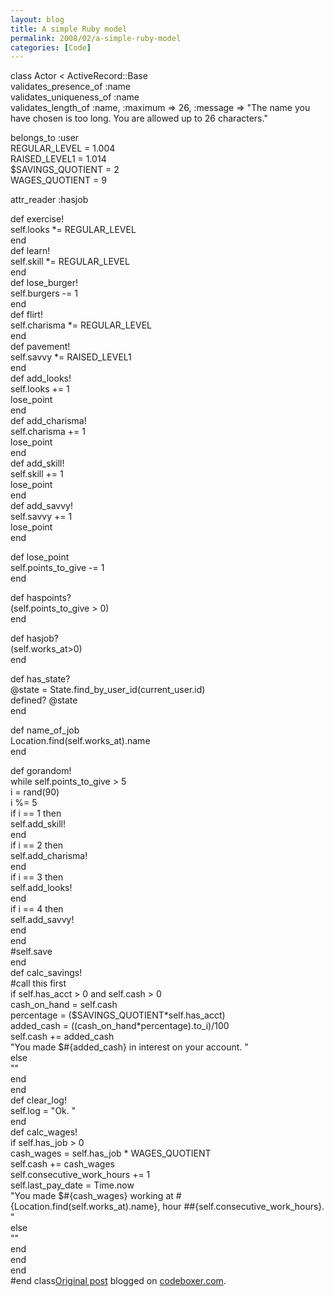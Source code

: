 ```yaml
---
layout: blog
title: A simple Ruby model
permalink: 2008/02/a-simple-ruby-model
categories: [Code]
---
```


<p>class Actor &lt; ActiveRecord::Base<br />
  validates_presence_of :name<br />
  validates_uniqueness_of :name<br />
  validates_length_of :name, :maximum =&gt; 26, :message =&gt; "The name you have chosen is too long. You are allowed up to 26 characters."</p>
<p>  belongs_to :user<br />
  REGULAR_LEVEL = 1.004<br />
  RAISED_LEVEL1 = 1.014<br />
  $SAVINGS_QUOTIENT = 2<br />
  WAGES_QUOTIENT = 9</p>
<p>  attr_reader :hasjob</p>
<p>  def exercise!<br />
    self.looks *= REGULAR_LEVEL<br />
  end<br />
  def learn!<br />
    self.skill *= REGULAR_LEVEL<br />
  end<br />
  def lose_burger!<br />
    self.burgers -= 1<br />
  end<br />
  def flirt!<br />
    self.charisma *= REGULAR_LEVEL<br />
  end<br />
  def pavement!<br />
    self.savvy *= RAISED_LEVEL1<br />
  end<br />
  def add_looks!<br />
    self.looks += 1<br />
    lose_point<br />
  end<br />
  def add_charisma!<br />
    self.charisma += 1<br />
    lose_point<br />
  end<br />
  def add_skill!<br />
    self.skill += 1<br />
    lose_point<br />
  end<br />
  def add_savvy!<br />
    self.savvy += 1<br />
    lose_point<br />
  end</p>
<p>  def lose_point<br />
    self.points_to_give -= 1<br />
  end</p>
<p>  def haspoints?<br />
    (self.points_to_give &gt; 0)<br />
  end</p>
<p>  def hasjob?<br />
    (self.works_at&gt;0)<br />
  end</p>
<p>  def has_state?<br />
    @state = State.find_by_user_id(current_user.id)<br />
    defined? @state<br />
  end</p>
<p>  def name_of_job<br />
    Location.find(self.works_at).name<br />
  end</p>
<p>  def gorandom!<br />
    while self.points_to_give &gt; 5<br />
      i = rand(90)<br />
      i %= 5<br />
      if i == 1 then<br />
        self.add_skill!<br />
      end<br />
      if i == 2 then<br />
        self.add_charisma!<br />
      end<br />
      if i == 3 then<br />
        self.add_looks!<br />
      end<br />
      if i == 4 then<br />
        self.add_savvy!<br />
      end<br />
    end<br />
    #self.save<br />
  end<br />
  def calc_savings!<br />
    #call this first<br />
    if self.has_acct &gt; 0 and self.cash &gt; 0<br />
      cash_on_hand = self.cash<br />
      percentage = ($SAVINGS_QUOTIENT*self.has_acct)<br />
      added_cash = ((cash_on_hand*percentage).to_i)/100<br />
      self.cash += added_cash<br />
      "You made $#{added_cash} in interest on your account. "<br />
    else<br />
      ""<br />
    end<br />
  end<br />
  def clear_log!<br />
    self.log = "Ok. "<br />
  end<br />
  def calc_wages!<br />
    if self.has_job &gt; 0<br />
      cash_wages = self.has_job * WAGES_QUOTIENT<br />
      self.cash += cash_wages<br />
      self.consecutive_work_hours += 1<br />
      self.last_pay_date = Time.now<br />
      "You made $#{cash_wages} working at #{Location.find(self.works_at).name}, hour ##{self.consecutive_work_hours}. "<br />
    else<br />
      ""<br />
    end<br />
  end<br />
end<br />
#end class<a href="http://www.digbox.net/index.php/RoR/a-simple-ruby-model">Original post</a> blogged on <a href="http://codeboxer.com">codeboxer.com</a>.</p>
